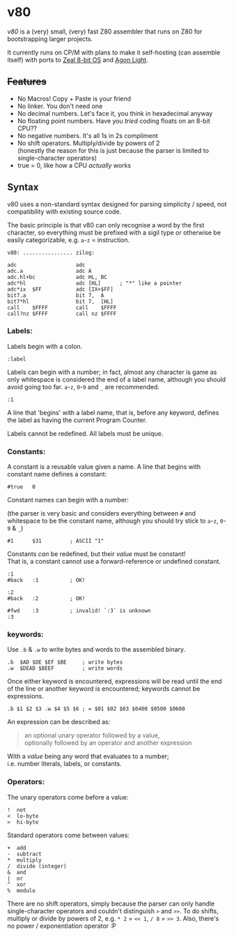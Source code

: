 # v80

_v80_ is a (very) small, (very) fast Z80 assembler that runs on Z80 for bootstrapping larger projects.

It currently runs on CP/M with plans to make it self-hosting (can assemble itself) with ports to [Zeal 8-bit OS] and [Agon Light].

[Zeal 8-bit OS]: https://github.com/zeal8bit/Zeal-8-bit-OS
[Agon Light]: https://www.thebyteattic.com/p/agon.html

## ~~Features~~

- No Macros! Copy + Paste is your friend
- No linker. You don't need one
- No decimal numbers. Let's face it, you think in hexadecimal anyway
- No floating point numbers. Have you _tried_ coding floats on an 8-bit CPU??
- No negative numbers. It's all 1s in 2s compliment
- No shift operators. Multiply/divide by powers of 2  
  (honestly the reason for this is just because the parser is limited to single-character operators)
- true = 0, like how a CPU _actually_ works

## Syntax

v80 uses a non-standard syntax designed for parsing simplicity / speed, not compatibility with existing source code.

The basic principle is that v80 can only recognise a word by the first character, so everything must be prefixed with a sigil type or otherwise be easily categorizable, e.g. `a`-`z` = instruction.

    v80: ................ zilog:

    adc                   adc
    adc.a                 adc A
    adc.hl+bc             adc HL, BC
    adc*hl                adc [HL]      ; "*" like a pointer
    adc*ix  $FF           adc [IX+$FF]
    bit7.a                bit 7,  A
    bit7*hl               bit 7,  [HL]
    call    $FFFF         call    $FFFF
    call?nz $FFFF         call nz $FFFF

### Labels:

Labels begin with a colon.

    :label

Labels can begin with a number; in fact, almost any character is game as only whitespace is considered the end of a label name, although you should avoid going too far. `a`-`z`, `0`-`9` and `_` are recommended.

    :1

A line that 'begins' with a label name, that is, before any keyword, defines the label as having the current Program Counter.

Labels cannot be redefined. All labels must be unique.

### Constants:

A constant is a reusable value given a name.
A line that begins with constant name defines a constant:

    #true   0

Constant names can begin with a number:

(the parser is very basic and considers everything between `#` and whitespace to be the constant name, although you should try stick to `a`-`z`, `0`-`9` & `_`)

    #1      $31         ; ASCII "1"

Constants _can_ be redefined, but their _value_ must be constant!  
That is, a constant cannot use a forward-reference or undefined constant.

    :1
    #back   :1          ; OK!

    :2
    #back   :2          ; OK!

    #fwd    :3          ; invalid! `:3` is unknown
    :3

### keywords:

Use `.b` & `.w` to write bytes and words to the assembled binary.

    .b  $AD $DE $EF $BE     ; write bytes
    .w  $DEAD $BEEF         ; write words

Once either keyword is encountered, expressions will be read until the end of the line or another keyword is encountered; keywords cannot be expressions.

    .b $1 $2 $3 .w $4 $5 $6 ; = $01 $02 $03 $0400 $0500 $0600

An expression can be described as:

>   an optional unary operator followed by a value,  
>   optionally followed by an operator and another expression

With a _value_ being any word that evaluates to a number;  
i.e. number literals, labels, or constants.

### Operators:

The unary operators come before a value:

    !  not
    <  lo-byte
    >  hi-byte

Standard operators come between values:

    +  add
    -  subtract
    *  multiply
    /  divide (integer)
    &  and
    |  or
    ^  xor
    %  modulo

There are no shift operators, simply because the parser can only handle single-character operators and couldn't distinguish `>` and `>>`. To do shifts, multiply or divide by powers of 2, e.g. `* 2` = `<< 1`, `/ 8` = `>> 3`. Also, there's no power / exponentiation operator :P
